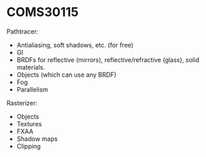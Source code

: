# COMS30115

Pathtracer:

- Antialiasing, soft shadows, etc. (for free)
- GI
- BRDFs for reflective (mirrors), reflective/refractive (glass), solid materials.
- Objects (which can use any BRDF)
- Fog
- Parallelism

Rasterizer:

- Objects
- Textures
- FXAA
- Shadow maps
- Clipping
